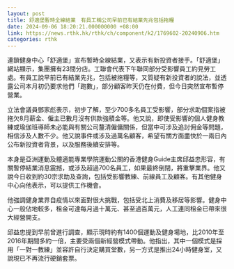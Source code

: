 ```yaml
---
layout: post
title: 舒適堡暫時全線結業　有員工稱公司早前已有結業先兆包括拖糧
date: 2024-09-06 18:20:21.000000000 +08:00
link: https://news.rthk.hk/rthk/ch/component/k2/1769602-20240906.htm
categories: rthk
---
```


連鎖健身中心「舒適堡」宣布暫時全線結業，又表示有新投資者接手。「舒適堡」網站顯示，集團擁有23間分店。工聯會代表下午聯同部分受影響員工約見勞工處。有員工說早前已有結業先兆，包括被拖糧等，又質疑有新投資者的說法，並透露公司本月初仍要求他們「跑數」，部分顧客昨天仍在付費，但今日突然宣布暫停營業。

立法會議員鄧家彪表示，初步了解，至少700多名員工受影響，部分求助個案指被拖欠8月薪金、僱主已數月沒有供款強積金等。他又說，即使受影響的個人健身教練或瑜伽班導師未必能與有關公司釐清僱傭關係，但當中可涉及追討佣金等問題，相信涉及人數不少。他又說事件或涉及過萬名顧客，希望有關方面盡快於一兩日內公布新投資者背景，以及服務後續安排等。

本身是亞洲運動及體適能專業學院運動公關的香港健身Guide主席邱益忠形容，有關暫停結業消息震撼，或涉及超過700名員工，如果最終倒閉，將重擊業界。他又說今日收到約30宗求助及查詢，包括受影響教練、前線員工及顧客。有其他健身中心向他表示，可以提供工作機會。

他強調健身業界自疫情以來面對很大挑戰，包括受北上消費及移居等影響。健身中心一般佔地較多，租金可達每月過十萬元、甚至過百萬元，人工連同租金已帶來很大經營開支。

邱益忠提到早前曾進行調查，顯示現時約有1400個運動及健身場地，比2010年至2016年期間多約一倍，主要受兩個新經營模式帶動。他指出，其中一個模式是採用「一對一教練」並容許自行決定購買堂數，另一方式是推出24小時健身室，又說現已不再流行硬銷套票。
